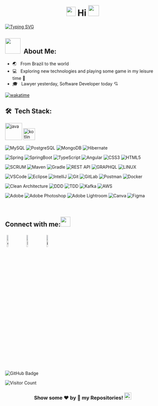 <h1 align="center">
<img src="https://emojis.slackmojis.com/emojis/images/1588315024/8823/hyperkitty.gif?1588315024" width="30" /> Hi <img src="https://media.giphy.com/media/hvRJCLFzcasrR4ia7z/giphy.gif" width="35"></h1>
<p align="center">
  
[![Typing SVG](https://readme-typing-svg.herokuapp.com?color=e31586&size=29&multiline=true&width=700&lines=Welcome+To+Michelle's+GitHub+Profile+♥)](https://git.io/typing-svg)


##  <img src="https://media.giphy.com/media/VgCDAzcKvsR6OM0uWg/giphy.gif" width="50"> &nbsp;About Me:  </h2>

- 🌏 &nbsp; From Brazil to the world
- 💻 &nbsp; Exploring new technologies and playing some game in my leisure time 👾
- 🎓 &nbsp; Lawyer yesterday, Software Developer today 💘
  
[![wakatime](https://wakatime.com/badge/user/323956e4-faf4-48d4-aa21-704c00ea22ce.svg?style=for-the-badge)](https://wakatime.com/@323956e4-faf4-48d4-aa21-704c00ea22ce)

## 🛠 &nbsp;Tech Stack:

<!-- #### 🌐 Programming languages &nbsp; -->
<p align="left">
	
<img src="https://cdn.jsdelivr.net/gh/devicons/devicon/icons/java/java-original-wordmark.svg" alt="java" width="55" height="55"/> 
<img src="https://cdn.jsdelivr.net/gh/devicons/devicon/icons/kotlin/kotlin-original.svg" alt="kotlin" width="38" height="38"/> 
</p>
  
<!-- #### 🛢 Databases & Cloud Hosting &nbsp; --> 
<p align="left">
<img alt="MySQL" src="https://img.shields.io/badge/MySQL-%2300f.svg?style=flat&logo=MySQL&logoColor=white" /> 	
<img alt="PostgreSQL" src="https://img.shields.io/badge/-PostgreSQL-blue" />
<img alt="MongoDB" src="https://img.shields.io/badge/MONGODB-47A248.svg?&style=flat&logo=mongodb&logoColor=white" />
<img alt="Hibernate"src="https://img.shields.io/badge/HIBERNATE-121011.svg?&style=flat&logo=red-hat&logoColor=white" />
</p>
  
<!-- #### 🌱 Frameworks -->
<p align="left">
	
<img alt="Spring" src="https://img.shields.io/badge/Spring-%236DB33F.svg?style=flat&logo=Spring&logoColor=white" /> 
<img alt="SpringBoot" src="https://img.shields.io/badge/Spring%20Boot-6DB33F.svg?style=flat&logo=Spring-Boot&logoColor=white" />
<img alt="TypeScript" src="https://img.shields.io/badge/TYPESCRIPT-%23007ACC.svg?&style=flat&logo=typescript&logoColor=white" />
<img alt="Angular" src="https://img.shields.io/badge/Angular-%23DD0031.svg?style=flat&logo=Angular&logoColor=white" />
<img alt="CSS3" src="https://img.shields.io/badge/CSS3-%231572B6.svg?style=flat&logo=CSS3&logoColor=white" /> 
<img alt="HTML5" src="https://img.shields.io/badge/HTML55-%23E34F26.svg?style=flat&logo=HTML5&logoColor=white" /> 


</p>

	  
 <!-- #### 👉 Software & Tools -->
<p align="left">
<img alt="SCRUM" src="https://img.shields.io/badge/SCRUM-6DB33F.svg?&style=flat&logo=ddd&logoColor=white" />
<img alt="Maven" src="https://img.shields.io/badge/MAVEN-C71A36.svg?&style=flat&logo=apache-maven" />
<img alt="Gradle" src="https://img.shields.io/badge/GRADLE-02303A.svg?&style=flat&logo=gradle" />
<img alt="REST API" src="https://img.shields.io/badge/REST-02569B.svg?&style=flat&logo=rest&logoColor=white" />
<img alt="GRAPHQL" src="https://img.shields.io/badge/GRAPHQL-E10098.svg?&style=flat&logo=graphql&logoColor=white" />
<img alt="LINUX" src="https://img.shields.io/badge/LINUX-FCC624?style=flat-square&logo=linux&logoColor=black" />
</p><p align="left">
<img alt="VSCode" src="https://img.shields.io/badge/VSCODE-007ACC.svg?&style=flat&logo=visual-studio-code" />
<img alt="Eclipse" src="https://img.shields.io/badge/ECLIPSE-2C2255.svg?&style=flat&logo=eclipse" />
<img alt="IntelliJ" src="https://img.shields.io/badge/INTELLIJ-000000.svg?&style=flat&logo=intellij-idea" />
<img alt="Git" src="https://img.shields.io/badge/Git%20-%23F05033.svg?logo=git&logoColor=white" />
<img alt="GitLab"src="https://img.shields.io/badge/GITLAB-%23181717.svg?&style=flat&logo=gitlab&logoColor=white" />
<img alt="Postman" src="https://img.shields.io/badge/Postman-FF6C37?style=flat&logo=postman&logoColor=white" />
<img alt="Docker"src="https://img.shields.io/badge/Docker-%230db7ed.svg?style=flat&logo=Docker&logoColor=white" />
</p><p align="left">	
<img alt="Clean Architecture" src="https://img.shields.io/badge/CLEAN%20ARCHITECTURE-6DB33F.svg?&style=flat&logoColor=white" />
<img alt="DDD" src="https://img.shields.io/badge/DOMAIN%20DD-02569B.svg?&style=flat&logo=ddd&logoColor=white" />
<img alt="TDD" src="https://img.shields.io/badge/TEST%20DD-E34F26.svg?&style=flat&logo=tdd&logoColor=white" />
<img alt="Kafka" src="https://img.shields.io/badge/APACHA%20KAFKA-231F20.svg?&style=flat&logo=apache-kafka&logoColor=white" />
<img alt="AWS" src="https://img.shields.io/badge/AMAZON%20AWS-232F3E.svg?&style=flat&logo=amazon-aws&logoColor=white" />
</p> 

 
<!-- #### ⚡ Graphic Designing -->
 <p align="left">
<img alt="Adobe" src="https://img.shields.io/badge/Adobe%20-%23FF0000.svg?logo=adobe&logoColor=white" />
<img alt="Adobe Photoshop" src="https://img.shields.io/badge/Adobe%20Photoshop-31A8FF?style=flat&logo=Adobe%20Photoshop&logoColor=black "/>  
<img alt="Adobe Lightroom" src="https://img.shields.io/badge/Adobe%20Lightroom-31A8FF?style=flat&logo=Adobe%20Lightroom&logoColor=white"/>
<img alt="Canva" src="https://img.shields.io/badge/Canva-%2300C4CC.svg?style=flat&logo=Canva&logoColor=white"/>
<img alt="Figma" src="https://img.shields.io/badge/Figma-%23F24E1E.svg?style=flat&logo=Figma&logoColor=white"/> 
</p>
  
  
<!--
**mgvictoriano/mgvictoriano** is a ✨ _special_ ✨ repository because its `README.md` (this file) appears on your GitHub profile.

Here are some ideas to get you started:

- 🔭 I’m currently working on ...
- 🌱 I’m currently learning ...
- 👯 I’m looking to collaborate on ...
- 🤔 I’m looking for help with ...
- 💬 Ask me about ...
- 📫 How to reach me: ...
- 😄 Pronouns: ...
- ⚡ Fun fact: ...
-->






<br>  
  
## Connect with me:<img src="https://github.com/TheDudeThatCode/TheDudeThatCode/blob/master/Assets/Handshake.gif" height="32px"> 
<p align="center">
	
<a href="https://github.com/mgvictoriano"><img alt="github" width="10%" style="padding:5px" src="https://img.icons8.com/clouds/100/000000/github.png"/></a>
<a href="https://www.linkedin.com/in/michelle-victoriano/"><img alt="linkedin" width="10%" style="padding:5px" src="https://img.icons8.com/clouds/100/000000/linkedin.png"/></a>
<a href="https://www.instagram.com/mvictorianoadv/"><img alt="instagram" width="10%" style="padding:5px" src="https://img.icons8.com/clouds/100/000000/instagram.png"/></a>
</p>
    

<br>

<a><img src="https://img.shields.io/github/followers/mgvictoriano?label=Followers&style=social" alt="GitHub Badge"></a>

![Visitor Count](https://komarev.com/ghpvc/?username=mgvictoriano&color=orange&style=flat-square)

<h3><p align ="center"> Show some ❤️ by  🌟 my Repositories! <img src="https://user-images.githubusercontent.com/76244600/130682427-5b987fe2-9a2e-4e08-9e59-b951a8e58a84.gif" height="23px"></p> </h3>


